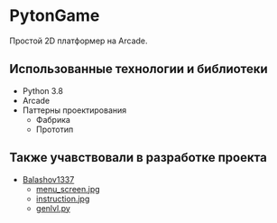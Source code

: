 # PytonGame
Простой 2D платформер на Arcade.

## Использованные технологии и библиотеки
* Python 3.8
* Arcade
* Паттерны проектирования
  * Фабрика
  * Прототип

## Также учавствовали в разработке проекта
* [Balashov1337](https://github.com/Balashov1337)
  * [menu_screen.jpg](https://github.com/DariaVoo/PytonGame/blob/master/UI_view/menu_screen.jpg)
  * [instruction.jpg](https://github.com/DariaVoo/PytonGame/blob/master/UI_view/instruction.jpg)
  * [genlvl.py](https://github.com/DariaVoo/PytonGame/blob/master/levels/genlvl.py)

